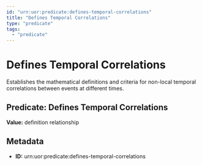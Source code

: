 ```yaml
---
id: "urn:uor:predicate:defines-temporal-correlations"
title: "Defines Temporal Correlations"
type: "predicate"
tags:
  - "predicate"
---
```


# Defines Temporal Correlations

Establishes the mathematical definitions and criteria for non-local temporal correlations between events at different times.

## Predicate: Defines Temporal Correlations

**Value:** definition relationship

## Metadata

- **ID:** urn:uor:predicate:defines-temporal-correlations
